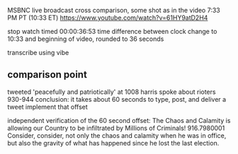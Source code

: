 MSBNC live broadcast cross comparison, some shot as in the video 7:33 PM PT (10:33 ET)
https://www.youtube.com/watch?v=61HY9atD2H4

stop watch timed 00:00:36:53 time difference between clock change to 10:33 and beginning of video, rounded to 36 seconds

transcribe using vibe

## comparison point
tweeted 'peacefully and patriotically' at 1008
harris spoke about rioters 930-944
conclusion: it takes about 60 seconds to type, post, and deliver a tweet
implement that offset

independent verification of the 60 second offset:
The Chaos and Calamity is allowing our Country to be infiltrated by Millions of Criminals!	916.7980001	 Consider, consider, not only the chaos and calamity when he was in office, but also the gravity of what has happened since he lost the last election.